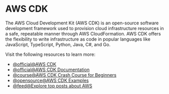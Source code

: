 # AWS CDK

The AWS Cloud Development Kit (AWS CDK) is an open-source software development framework used to provision cloud infrastructure resources in a safe, repeatable manner through AWS CloudFormation. AWS CDK offers the flexibility to write infrastructure as code in popular languages like JavaScript, TypeScript, Python, Java, C#, and Go.

Visit the following resources to learn more:

- [@official@AWS CDK](https://aws.amazon.com/cdk/)
- [@official@AWS CDK Documentation](https://docs.aws.amazon.com/cdk/index.html)
- [@course@AWS CDK Crash Course for Beginners](https://www.youtube.com/watch?v=D4Asp5g4fp8)
- [@opensource@AWS CDK Examples](https://github.com/aws-samples/aws-cdk-examples)
- [@feed@Explore top posts about AWS](https://app.daily.dev/tags/aws?ref=roadmapsh)
